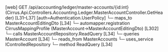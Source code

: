 [web] GET /api/accounting/ledger/master-accounts/{id:int}  (Cirrus.Api.Controllers.Accounting.Ledger.MasterAccountController.GetHeader)  [L31–L37] [auth=Authentication.UserPolicy]
  └─ maps_to MasterAccountEditingDto [L34]
    └─ automapper.registration CirrusMappingProfile (MasterAccount->MasterAccountEditingDto) [L302]
  └─ calls MasterAccountRepository.ReadQuery [L34]
  └─ queries MasterAccount [L34]
    └─ reads_from MasterAccounts
  └─ uses_service IControlledRepository<MasterAccount>
    └─ method ReadQuery [L34]

